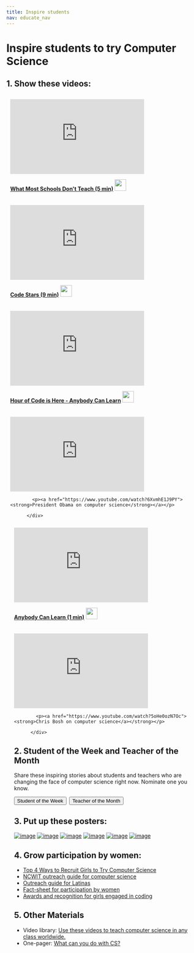 ```yaml
---
title: Inspire students
nav: educate_nav
---
```



# Inspire students to try Computer Science

## 1. Show these videos:

<div style="float:left; padding:10px">
 
<iframe width="350" height="195" src="https://www.youtubeeducation.com/embed/nKIu9yen5nc?iv_load_policy=3&rel=0&autohide=1&showinfo=0" frameborder="0" allowfullscreen></iframe>
            
<p><a href="https://www.youtube.com/watch?v=nKIu9yen5nc"><strong>What Most Schools Don't Teach (5 min)</strong></a> <a href="https://dl.dropbox.com/sh/6sdjczibjih6x8s/Rjs8XgYNzr/Code-5-minute.mov?dl=1"><img src="/images/download.png" width="30px"></a></p>
</div>

<div style="float:left; padding:10px">

<iframe width="350" height="195" src="https://www.youtubeeducation.com/embed/dU1xS07N-FA?iv_load_policy=3&rel=0&autohide=1&showinfo=0" frameborder="0" allowfullscreen></iframe>
            
<p><a href="https://www.youtube.com/watch?dU1xS07N-FA"><strong>Code Stars (9 min)</strong></a> <a href="https://dl.dropbox.com/sh/6sdjczibjih6x8s/lEUzljmYI4/Code-9-min.mov?dl=1"><img src="/images/download.png" width="30px"></a></p>
            
  </div>

<div style='clear:both'></div>

<div style="float:left; padding:10px">
 
<iframe width="350" height="195" src="https://www.youtubeeducation.com/embed/FC5FbmsH4fw?iv_load_policy=3&rel=0&autohide=1&showinfo=0" frameborder="0" allowfullscreen></iframe>
            
<p><a href="https://www.youtube.com/watch?FC5FbmsH4fw"><strong>Hour of Code is Here - Anybody Can Learn</strong></a> <a href="http://s3.amazonaws.com/cdo-videos/HoC-video-15mb.mp4"><img src="/images/download.png" width="30px"></a></p>
</div>

<div style="float:left; padding:10px">

<iframe width="350" height="195" src="https://www.youtubeeducation.com/embed/6XvmhE1J9PY?iv_load_policy=3&rel=0&autohide=1&showinfo=0" frameborder="0" allowfullscreen></iframe>
            
            <p><a href="https://www.youtube.com/watch?6XvmhE1J9PY"><strong>President Obama on computer science</strong></a></p>
            
          </div>

<div style='clear:both'></div>

<div style="float:left; padding:10px">
 
<iframe width="350" height="195" src="https://www.youtubeeducation.com/embed/qYZF6oIZtfc?iv_load_policy=3&rel=0&autohide=1&showinfo=0" frameborder="0" allowfullscreen></iframe>
            
<p><a href="https://www.youtube.com/watch?qYZF6oIZtfc"><strong>Anybody Can Learn (1 min)</strong></a> <a href="https://dl.dropbox.com/sh/6sdjczibjih6x8s/_0RSOSY8oW/Code-1-min.mov?dl=1"><img src="/images/download.png" width="30px"></a></p>
</div>

<div style="float:left; padding:10px">

<iframe width="350" height="195" src="https://www.youtubeeducation.com/embed/5oHe0ozN7Oc?iv_load_policy=3&rel=0&autohide=1&showinfo=0" frameborder="0" allowfullscreen></iframe>
            
            <p><a href="https://www.youtube.com/watch?5oHe0ozN7Oc"><strong>Chris Bosh on computer science</a></strong></p>
            
          </div>

<div style='clear:both'></div>

## 2. Student of the Week and Teacher of the Month

Share these inspiring stories about students and teachers who are changing the face of computer science right now. Nominate one you know.

[<button>Student of the Week</button>](/sotw)&nbsp;&nbsp;[<button>Teacher of the Month</button>](/totm)

<a id="posters"></a>
## 3. Put up these posters:

[![image](/images/fit-260/mark-poster.png)](/files/mark-poster.pdf)
[![image](/images/fit-260/marissa-mayer.png)](/files/marissa-mayer-poster.pdf)
[![image](/images/fit-260/chris-poster.png)](/files/chris-poster.pdf)
[![image](/images/fit-260/susan-poster.png)](/files/susan-poster.pdf)
[![image](/images/fit-260/ashton-poster.png)](/files/ashton-poster.pdf)
[![image](/images/fit-260/obama-poster.png)](/files/obama-poster.pdf)


## 4. Grow participation by women:

- [Top 4 Ways to Recruit Girls to Try Computer Science](/girls)
- [NCWIT outreach guide for computer science](http://www.ncwit.org/resources/outreach-box-discovering-it)
- [Outreach guide for Latinas](http://www.ncwit.org/latinas-information-technology)
- [Fact-sheet for participation by women](http://www.ncwit.org/infographic/3435)
- [Awards and recognition for girls engaged in coding](www.aspirations.org) 

## 5. Other Materials

- Video library: [Use these videos to teach computer science in any class worldwide.](/educate/videos)
- One-pager: [What can you do with CS?](https://www.dropbox.com/s/o1mafeosi0xuwb0/What_is_CS_and_Careers.pdf)

